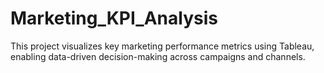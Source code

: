 # Marketing_KPI_Analysis
This project visualizes key marketing performance metrics using Tableau, enabling data-driven decision-making across campaigns and channels.
